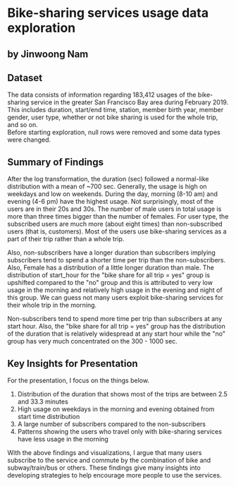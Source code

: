 # Bike-sharing services usage data exploration
## by Jinwoong Nam


## Dataset

The data consists of information regarding 183,412 usages of the bike-sharing service in the greater San Francisco Bay area during February 2019. This includes duration, start/end time, station, member birth year, member gender, user type, whether or not bike sharing is used for the whole trip, and so on.  
Before starting exploration, null rows were removed and some data types were changed.


## Summary of Findings

After the log transformation, the duration (sec) followed a normal-like distribution with a mean of ~700 sec. Generally, the usage is high on weekdays and low on weekends. During the day, morning (8-10 am) and evening (4-6 pm) have the highest usage. Not surprisingly, most of the users are in their 20s and 30s. The number of male users in total usage is more than three times bigger than the number of females. For user type, the subscribed users are much more (about eight times) than non-subscribed users (that is, customers). Most of the users use bike-sharing services as a part of their trip rather than a whole trip.

Also, non-subscribers have a longer duration than subscribers implying subscribers tend to spend a shorter time per trip than the non-subscribers. Also, Female has a distribution of a little longer duration than male. The distribution of start_hour for the "bike share for all trip = yes" group is upshifted compared to the "no" group and this is attributed to very low usage in the morning and relatively high usage in the evening and night of this group. We can guess not many users exploit bike-sharing services for their whole trip in the morning.

Non-subscribers tend to spend more time per trip than subscribers at any start hour. Also, the "bike share for all trip = yes" group has the distribution of the duration that is relatively widespread at any start hour while the "no" group has very much concentrated on the 300 - 1000 sec.


## Key Insights for Presentation

For the presentation, I focus on the things below.
1) Distribution of the duration that shows most of the trips are between 2.5 and 33.3 minutes 
2) High usage on weekdays in the morning and evening obtained from start time distribution
3) A large number of subscribers compared to the non-subscribers
4) Patterns showing the users who travel only with bike-sharing services have less usage in the morning

With the above findings and visualizations, I argue that many users subscribe to the service and commute by the combination of bike and subway/train/bus or others. These findings give many insights into developing strategies to help encourage more people to use the services.



